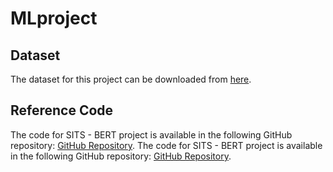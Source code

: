 # MLproject
## Dataset
The dataset for this project can be downloaded from [here](https://drive.google.com/drive/folders/1AABPFfqHri23j-d3GUvUaaIOQUCdTif5).
## Reference Code
The code for SITS - BERT project is available in the following GitHub repository: [GitHub Repository](https://github.com/linlei1214/SITS-BERT).
The code for SITS - BERT project is available in the following GitHub repository: [GitHub Repository](https://github.com/linlei1214/SITS-Former).


